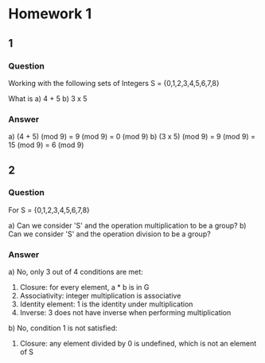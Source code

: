 # Homework 1

## 1 

### Question
Working with the following sets of Integers S = {0,1,2,3,4,5,6,7,8}

What is
a) 4 + 5
b) 3 x 5

### Answer

a) (4 + 5) (mod 9) = 9 (mod 9) = 0 (mod 9)
b) (3 x 5) (mod 9) = 9 (mod 9) = 15 (mod 9) = 6 (mod 9)

## 2

### Question
For S = {0,1,2,3,4,5,6,7,8}

a) Can we consider 'S' and the operation multiplication to be a group?
b) Can we consider 'S' and the operation division to be a group?

### Answer
a) No, only 3 out of 4 conditions are met:

1. Closure: for every element, a * b is in G
2. Associativity: integer multiplication is associative
3. Identity element: 1 is the identity under multiplication
4. Inverse: 3 does not have inverse when performing multiplication

b) No, condition 1 is not satisfied:

1. Closure: any element divided by 0 is undefined, which is not an element of S
